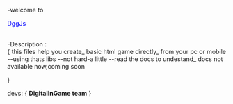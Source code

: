 -welcome to <p style='color:blue'>DggJs</p></br>
-Description :</br>
{
this files help you create_
basic html game directly_
from your pc or mobile
--using thats libs
--not hard-a little
--read the docs to undestand_
docs not available now,coming soon

}

devs: 
{
<b>DigitalInGame team</b>
}
